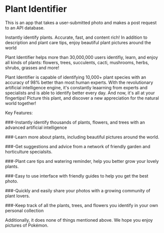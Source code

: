 # Plant Identifier

This is an app that takes a user-submitted photo and makes a post request to an API database. 

Instantly identify plants. Accurate, fast, and content rich! In addition to description and plant care tips, enjoy beautiful plant pictures around the world

Plant Identifier helps more than 30,000,000 users identifiy, learn, and enjoy all kinds of plants: flowers, trees, succulents, cacti, mushrooms, herbs, shrubs, grasses and more!

Plant Identifier is capable of identifying 10,000+ plant species with an accuracy of 98% better than most human experts. With the revolutionary artificial intelligence engine, it's constantly leaarning from experts and specialists and is able to identify better every day.
And now, it's all at your fingertips! Picture this plant, and discover a new appreciation for the natural world together!

Key Features:

###-Instantly identify thousands of plants, flowers, and trees with an advanced artificial intelligence

###-Learn more about plants, including beautiful pictures around the world.

###-Get suggestions and advice from a network of friendly garden and horticulture specialsits.

###-Plant care tips and watering reminder, help you better grow your lovely plants.

###-Easy to use interface with friendly guides to help you get the best photo.

###-Quickly and easily share your photos with a growing community of plant lovers.

###-Keep track of all the plants, trees, and flowers you identify in your own personal collection


Additionally, it does none of things mentioned above. We hope you enjoy pictures of Pokémon.

